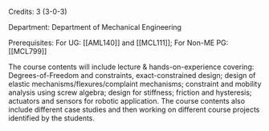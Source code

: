 Credits: 3 (3-0-3)

Department: Department of Mechanical Engineering

Prerequisites: For UG: [[AML140]] and [[MCL111]]; For Non-ME PG: [[MCL799]]

The course contents will include lecture & hands-on-experience covering: Degrees-of-Freedom and constraints, exact-constrained design; design of elastic mechanisms/flexures/complaint mechanisms; constraint and mobility analysis using screw algebra; design for stiffness; friction and hysteresis; actuators and sensors for robotic application. The course contents also include different case studies and then working on different course projects identified by the students.